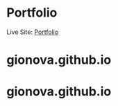 # Portfolio
Live Site: [Portfolio](https://nutifafa.netlify.app/)
# gionova.github.io
# gionova.github.io
